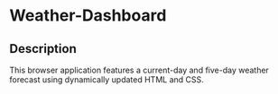 # Weather-Dashboard

## Description

This browser application features a current-day and five-day weather forecast using dynamically updated HTML and CSS. 
